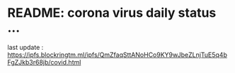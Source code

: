 # README: corona virus daily status ...

last update : <https://ipfs.blockringtm.ml/ipfs/QmZfaqSttANoHCo9KY9wJbeZLnjTuE5q4bFgZJkb3r68jb/covid.html>

